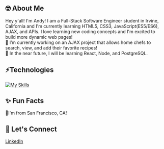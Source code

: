 
## 🤓 About Me
Hey y'all! I'm Andy! I am a Full-Stack Software Engineer student in Irvine, California and I'm currently learning HTML5, CSS3, JavaScript(ES5/ES6), AJAX, and APIs. I love learning new coding concepts and I'm excited to build more dynamic web pages!
<br>🌱 I’m currently working on an AJAX project that allows home chefs to search, view, and add their favorite recipes!
<br>🌱 In the near future, I will be learning React, Node, and PostgreSQL.

## ⚡Technologies
[![My Skills](https://skillicons.dev/icons?i=js,html,css,py,mysql,vscode,figma,git,github)](https://skillicons.dev)

## ✨ Fun Facts
📍I'm from San Francisco, CA!

## 🤝 Let's Connect
[LinkedIn]([url](https://www.linkedin.com/in/andy-chen907/))
